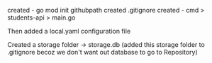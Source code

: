 created - go mod init githubpath
created .gitignore
created - cmd > students-api > main.go 

Then added a local.yaml configuration file
<!-- Configuration management is very important :
-> Put all configuration variables in .env files
-> File based config is preferred in production becoz we can keep it in version control and we can easily change the config without changing the control, where its version can be tracked.
file based config is preferred -->

Created a storage folder -> storage.db (added this storage folder to .gitignore becoz we don't want out database to go to Repository)